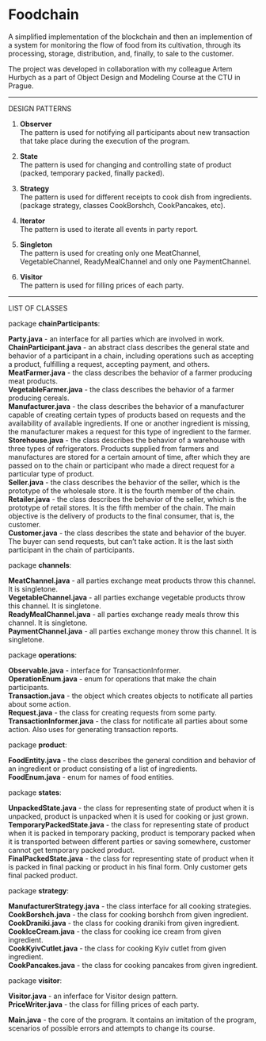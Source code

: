 # Foodchain

A simplified implementation of the blockchain and then an implemention of a system for monitoring the flow of food from its cultivation, through its processing, storage, distribution, and, finally, to sale to the customer.

The project was developed in collaboration with my colleague Artem Hurbych as a part of Object Design and Modeling Course at the CTU in Prague.

-------------

DESIGN PATTERNS

1. **Observer**        
The pattern is used for notifying all participants about new transaction that take place during the execution of the program.


2. **State**             
The pattern is used for changing and controlling state of product (packed, temporary packed, finally packed).


3. **Strategy**       
The pattern is used for different receipts to cook dish from ingredients.       
(package strategy, classes CookBorshch, CookPancakes, etc).


4. **Iterator**     
The pattern is used to iterate all events in party report.


5. **Singleton**      
The pattern is used for creating only one MeatChannel, VegetableChannel, ReadyMealChannel and only one PaymentChannel.


6. **Visitor**    
The pattern is used for filling prices of each party.

---------------------

LIST OF CLASSES      

package **chainParticipants**:      

**Party.java** - an interface for all parties which are involved in work.     
**ChainParticipant.java** - an abstract class describes the general state and behavior of a participant in a chain, including operations such as accepting a product, fulfilling a request, accepting payment, and others.          
**MeatFarmer.java** - the class describes the behavior of a farmer producing meat products.      
**VegetableFarmer.java** - the class describes the behavior of a farmer producing cereals.       
**Manufacturer.java** - the class describes the behavior of a manufacturer capable of creating certain types of products based on requests and the availability of available ingredients. If one or another ingredient is missing, the manufacturer makes a request for this type of ingredient to the farmer.      
**Storehouse.java** - the class describes the behavior of a warehouse with three types of refrigerators. Products supplied from farmers and manufactures are stored for a certain amount of time, after which they are passed on to the chain or participant who made a direct request for a particular type of product.       
**Seller.java** - the class describes the behavior of the seller, which is the prototype of the wholesale store. It is the fourth member of the chain.        
**Retailer.java** - the class describes the behavior of the seller, which is the prototype of retail stores. It is the fifth member of the chain. The main objective is the delivery of products to the final consumer, that is, the customer.         
**Customer.java** - the class describes the state and behavior of the buyer. The buyer can send requests, but can’t take action. It is the last sixth participant in the chain of participants.          

package **channels**:       

**MeatChannel.java** - all parties exchange meat products throw this channel. It is singletone.         
**VegetableChannel.java** - all parties exchange vegetable products throw this channel. It is singletone.        
**ReadyMealChannel.java** - all parties exchange ready meals throw this channel. It is singletone.       
**PaymentChannel.java** - all parties exchange money throw this channel. It is singletone.      

package **operations**:      

**Observable.java** - interface for TransactionInformer.       
**OperationEnum.java** - enum for operations that make the chain participants.      
**Transaction.java** - the object which creates objects to notificate all parties about some action.       
**Request.java** - the class for creating requests from some party.      
**TransactionInformer.java** - the class for notificate all parties about some action. Also uses for generating transaction reports.      

package **product**:      

**FoodEntity.java** - the class describes the general condition and behavior of an ingredient or product consisting of a list of ingredients.         
**FoodEnum.java** - enum for names of food entities.        

package **states**:      

**UnpackedState.java** - the class for representing state of product when it is unpacked, product is unpacked when it is used for cooking or just grown.     
**TemporaryPackedState.java** - the class for representing state of product when it is packed in temporary packing, product is temporary packed when it is transported between different parties or saving somewhere, customer cannot get temporary packed product.      
**FinalPackedState.java** - the class for representing state of product when it is packed in final packing or product in his final form. Only customer gets final packed product.     

package **strategy**:      

**ManufacturerStrategy.java** - the class interface for all cooking strategies.      
**CookBorshch.java** - the class for cooking borshch from given ingredient.     
**CookDraniki.java** - the class for cooking draniki from given ingredient.       
**CookIceCream.java** - the class for cooking ice cream from given ingredient.       
**CookKyivCutlet.java** - the class for cooking Kyiv cutlet from given ingredient.        
**CookPancakes.java** - the class for cooking pancakes from given ingredient.       


package **visitor**:     

**Visitor.java** - an inferface for Visitor design pattern.       
**PriceWriter.java** - the class for filling prices of each party.      


**Main.java** - the core of the program. It contains an imitation of the program, scenarios of possible errors and attempts to change its course.
